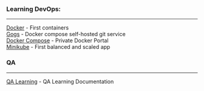 ### Learning DevOps:
------

[Docker](./docker/) - First containers
<br />
[Gogs](./gogs/) - Docker compose self-hosted git service
<br />
[Docker Compose](./docker-compose/) - Private Docker Portal
<br />
[Minikube](./minikube/) - First balanced and scaled app
<br />

### QA
------
[QA Learning](./tester) - QA Learning Documentation
